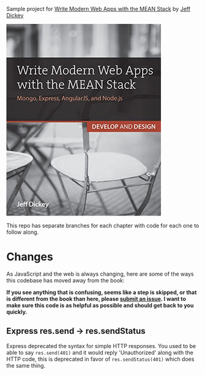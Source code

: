 Sample project for [Write Modern Web Apps with the MEAN Stack](http://www.amazon.com/Write-Modern-Apps-MEAN-Stack/dp/0133930157) by [Jeff Dickey](https://dickey.xxx)

[![Write Modern Web Apps with the MEAN Stack](book.jpg)](http://www.amazon.com/Write-Modern-Apps-MEAN-Stack/dp/0133930157)

This repo has separate branches for each chapter with code for each one to follow along.

Changes
=======

As JavaScript and the web is always changing, here are some of the ways this codebase has moved away from the book:

**If you see anything that is confusing, seems like a step is skipped, or that is different from the book than here, please [submit an issue](https://github.com/dickeyxxx/mean-sample/issues). I want to make sure this code is as helpful as possible and should get back to you quickly.**

Express res.send -> res.sendStatus
----------------------------------

Express deprecated the syntax for simple HTTP responses. You used to be able to say `res.send(401)` and it would reply 'Unauthorized' along with the HTTP code, this is deprecated in favor of `res.sendStatus(401)` which does the same thing.

